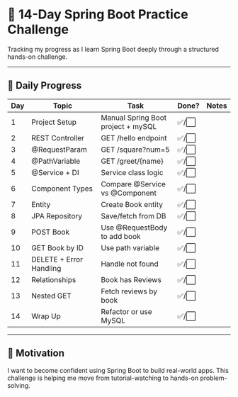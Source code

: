 # 🧪 14-Day Spring Boot Practice Challenge

Tracking my progress as I learn Spring Boot deeply through a structured hands-on challenge.

---

## 📅 Daily Progress

| Day | Topic | Task | Done? | Notes |
|-----|-------|------|-------|-------|
| 1 | Project Setup | Manual Spring Boot project + mySQL | ✅/⬜ |  |
| 2 | REST Controller | GET /hello endpoint | ✅/⬜ |  |
| 3 | @RequestParam | GET /square?num=5 | ✅/⬜ |  |
| 4 | @PathVariable | GET /greet/{name} | ✅/⬜ |  |
| 5 | @Service + DI | Service class logic | ✅/⬜ |  |
| 6 | Component Types | Compare @Service vs @Component | ✅/⬜ |  |
| 7 | Entity | Create Book entity | ✅/⬜ |  |
| 8 | JPA Repository | Save/fetch from DB | ✅/⬜ |  |
| 9 | POST Book | Use @RequestBody to add book | ✅/⬜ |  |
| 10 | GET Book by ID | Use path variable | ✅/⬜ |  |
| 11 | DELETE + Error Handling | Handle not found | ✅/⬜ |  |
| 12 | Relationships | Book has Reviews | ✅/⬜ |  |
| 13 | Nested GET | Fetch reviews by book | ✅/⬜ |  |
| 14 | Wrap Up | Refactor or use MySQL | ✅/⬜ |  |

---

## 🌱 Motivation
I want to become confident using Spring Boot to build real-world apps. This challenge is helping me move from tutorial-watching to hands-on problem-solving.
